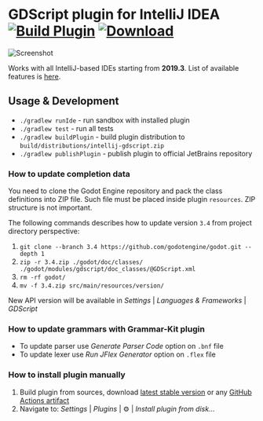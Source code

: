 # GDScript plugin for IntelliJ IDEA [![Build Plugin](https://github.com/exigow/intellij-gdscript/workflows/Build%20Plugin/badge.svg)](https://github.com/exigow/intellij-gdscript/actions?query=workflow%3A%22Build+Plugin%22) [![Download](https://img.shields.io/jetbrains/plugin/d/13107-gdscript.svg)](https://plugins.jetbrains.com/plugin/13107-gdscript)

![Screenshot](https://i.imgur.com/WLLXkf4.png)

Works with all IntelliJ-based IDEs starting from **2019.3**. List of available features is [here](src/main/resources/META-INF/plugin.xml).

## Usage & Development

* `./gradlew runIde` - run sandbox with installed plugin
* `./gradlew test` - run all tests
* `./gradlew buildPlugin` - build plugin distribution to `build/distributions/intellij-gdscript.zip`
* `./gradlew publishPlugin` - publish plugin to official JetBrains repository

### How to update completion data

You need to clone the Godot Engine repository and pack the class definitions into ZIP file. Such file must be placed inside plugin `resources`. ZIP structure is not important.

The following commands describes how to update version `3.4` from project directory perspective:

1. `git clone --branch 3.4 https://github.com/godotengine/godot.git --depth 1`
2. `zip -r 3.4.zip ./godot/doc/classes/ ./godot/modules/gdscript/doc_classes/@GDScript.xml`
3. `rm -rf godot/`
4. `mv -f 3.4.zip src/main/resources/version/`

New API version will be available in *Settings* | *Languages & Frameworks* | *GDScript*

### How to update grammars with Grammar-Kit plugin

* To update parser use *Generate Parser Code* option on `.bnf` file
* To update lexer use *Run JFlex Generator* option on `.flex` file

### How to install plugin manually

1. Build plugin from sources, download [latest stable version](https://plugins.jetbrains.com/plugin/13107-godot-gdscript/versions) or any [GitHub Actions artifact](https://github.com/exigow/intellij-gdscript/actions)
1. Navigate to: *Settings* | *Plugins* | :gear: | *Install plugin from disk...*
